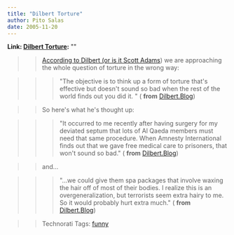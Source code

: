 ```yaml
---
title: "Dilbert Torture"
author: Pito Salas
date: 2005-11-20
---
```


**Link: [Dilbert Torture](None):** ""


>>

>> [According to Dilbert (or is it Scott
Adams](<http://dilbertblog.typepad.com/the_dilbert_blog/2005/11/interrogation_t.html>))
we are approaching the whole question of torture in the wrong way:

>>

>>> "The objective is to think up a form of torture that's effective but
doesn't sound so bad when the rest of the world finds out you did it. " (
**from**
[Dilbert.Blog](<http://dilbertblog.typepad.com/the_dilbert_blog/2005/11/interrogation_t.html>))

>>

>> So here's what he's thought up:

>>

>>> "It occurred to me recently after having surgery for my deviated septum
that lots of Al Qaeda members must need that same procedure. When Amnesty
International finds out that we gave free medical care to prisoners, that
won't sound so bad." ( **from**
[Dilbert.Blog](<http://dilbertblog.typepad.com/the_dilbert_blog/2005/11/interrogation_t.html>))

>>

>> and…

>>

>>> "…we could give them spa packages that involve waxing the hair off of most
of their bodies. I realize this is an overgeneralization, but terrorists seem
extra hairy to me. So it would probably hurt extra much." ( **from**
[Dilbert.Blog](<http://dilbertblog.typepad.com/the_dilbert_blog/2005/11/interrogation_t.html>))

>>

>> Technorati Tags: [funny](<http://www.technorati.com/tag/funny>)


